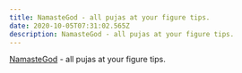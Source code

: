 ```yaml
---
title: NamasteGod - all pujas at your figure tips.
date: 2020-10-05T07:31:02.565Z
description: NamasteGod - all pujas at your figure tips.
---
```

[NamasteGod](https://www.namastegod.com/) - all pujas at your figure tips.